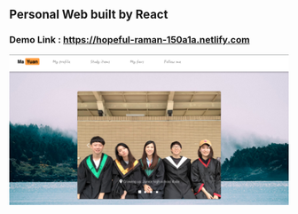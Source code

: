 

## Personal Web built by React

### Demo Link :  https://hopeful-raman-150a1a.netlify.com <br>
![preview.png](/preview.png)
